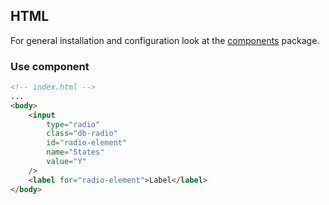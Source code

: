 ## HTML

For general installation and configuration look at the [components](https://www.npmjs.com/package/@db-ui/components) package.

### Use component

```html index.html
<!-- index.html -->
...
<body>
	<input
		type="radio"
		class="db-radio"
		id="radio-element"
		name="States"
		value="Y"
	/>
	<label for="radio-element">Label</label>
</body>
```
